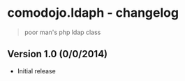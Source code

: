 comodojo.ldaph - changelog
==========================

> poor man's php ldap class

Version 1.0 (0/0/2014)
-----------

* Initial release